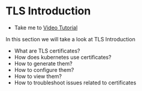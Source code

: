 # TLS Introduction

  - Take me to [Video Tutorial](https://kodekloud.com/topic/tls-introduction-2/)

In this section we will take a look at TLS Introduction

  - What are TLS certificates?
  - How does kubernetes use certificates?
  - How to generate them?
  - How to configure them?
  - How to view them?
  - How to troubleshoot issues related to certificates
